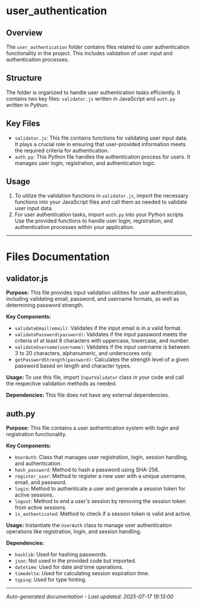 # user_authentication

## Overview
The `user_authentication` folder contains files related to user authentication functionality in the project. This includes validation of user input and authentication processes.

## Structure
The folder is organized to handle user authentication tasks efficiently. It contains two key files: `validator.js` written in JavaScript and `auth.py` written in Python.

## Key Files
- `validator.js`: This file contains functions for validating user input data. It plays a crucial role in ensuring that user-provided information meets the required criteria for authentication.
- `auth.py`: This Python file handles the authentication process for users. It manages user login, registration, and authentication logic.

## Usage
1. To utilize the validation functions in `validator.js`, import the necessary functions into your JavaScript files and call them as needed to validate user input data.
2. For user authentication tasks, import `auth.py` into your Python scripts. Use the provided functions to handle user login, registration, and authentication processes within your application.

---

# Files Documentation

## validator.js

**Purpose:** This file provides input validation utilities for user authentication, including validating email, password, and username formats, as well as determining password strength.

**Key Components:**
- `validateEmail(email)`: Validates if the input email is in a valid format.
- `validatePassword(password)`: Validates if the input password meets the criteria of at least 8 characters with uppercase, lowercase, and number.
- `validateUsername(username)`: Validates if the input username is between 3 to 20 characters, alphanumeric, and underscores only.
- `getPasswordStrength(password)`: Calculates the strength level of a given password based on length and character types.

**Usage:** To use this file, import `InputValidator` class in your code and call the respective validation methods as needed.

**Dependencies:** This file does not have any external dependencies.

## auth.py

**Purpose:** This file contains a user authentication system with login and registration functionality.

**Key Components:**
- `UserAuth`: Class that manages user registration, login, session handling, and authentication.
- `hash_password`: Method to hash a password using SHA-256.
- `register_user`: Method to register a new user with a unique username, email, and password.
- `login`: Method to authenticate a user and generate a session token for active sessions.
- `logout`: Method to end a user's session by removing the session token from active sessions.
- `is_authenticated`: Method to check if a session token is valid and active.

**Usage:** Instantiate the `UserAuth` class to manage user authentication operations like registration, login, and session handling.

**Dependencies:**
- `hashlib`: Used for hashing passwords.
- `json`: Not used in the provided code but imported.
- `datetime`: Used for date and time operations.
- `timedelta`: Used for calculating session expiration time.
- `typing`: Used for type hinting.

---
*Auto-generated documentation - Last updated: 2025-07-17 19:13:00*

